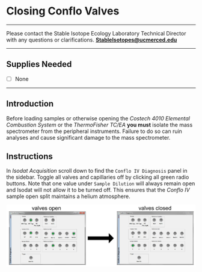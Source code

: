 # Closing Conflo Valves

***

Please contact the Stable Isotope Ecology Laboratory Technical Director with any questions or clarifications. **StableIsotopes@ucmerced.edu**

***

## Supplies Needed

- [ ] None

*** 

## Introduction

Before loading samples or otherwise opening the *Costech 4010 Elemental Combustion System* or the *ThermoFisher TC/EA* **you must** isolate the mass spectrometer from the peripheral instruments. Failure to do so can ruin analyses and cause significant damage to the mass spectrometer. 

## Instructions

In *Isodat Acquisition* scroll down to find the `Conflo IV Diagnosis` panel in the sidebar. Toggle all valves and capillaries off by clicking all green radio buttons. Note that one value under `Sample Dilution` will always remain open and Isodat will not allow it to be turned off. This ensures that the *Conflo IV* sample open split maintains a helium atmosphere. 

![*Conflo IV Diagnosis* panel with some open (left) valves and all closed valves (right).](../figures/isodat/conflo_valves.jpg)
